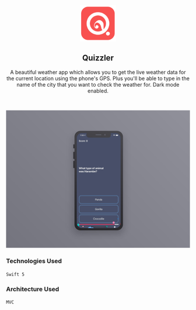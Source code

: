 <!-- PROJECT LOGO -->
<br />
<p align="center">
   <img src="ScreenShot/logo.png" alt="Logo" width="100" height="100">
  <h2 align="center">Quizzler</h2>
</p>
<p align="center">
 A beautiful weather app which allows you to get the live weather data for the current location using the phone's GPS. Plus you'll be able to type in the name of the city that you want to check the weather for. 
  Dark mode enabled.
</p>
<br>

![port-git](ScreenShot/ScreenShot.jpg)

### Technologies Used

`Swift 5`

### Architecture Used

`MVC`
